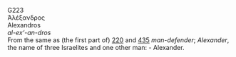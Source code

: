 G223  
Ἀλέξανδρος  
Alexandros  
*al-ex‘-an-dros*  
From the same as (the first part of) [220](g0220) and [435](g0435)
*man-defender*; *Alexander*, the name of three Israelites and one other
man: - Alexander.  
